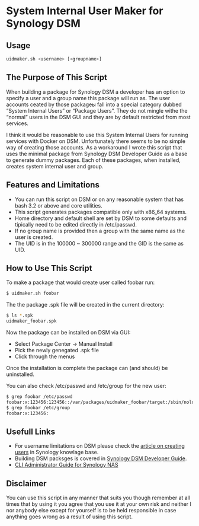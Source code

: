 # System Internal User Maker for Synology DSM

## Usage
```bash
uidmaker.sh <username> [<groupname>]
```

## The Purpose of This Script
When building a package for Synology DSM a developer has an option to specify a user and a group name this package will run as. The user accounts ceated by those packageы fall into a special category dubbed “System Internal Users” or “Package Users”. They do not mingle withe the “normal” users in the DSM GUI and they are by default restricted from most services.

I think it would be reasonable to use this System Internal Users for running services with Docker on DSM. Unfortunately there seems to be no simple way of creating those accounts. As a workaround I wrote this script that uses the minimal package from Synology DSM Developer Guide as a base to generate dummy packages. Each of these packages, when installed, creates system internal user and group.

## Features and Limitations
* You can run this script on DSM or on any reasonable system that has bash 3.2 or above and core utilities.
* This script generates packages compatible only with x86_64 systems.
* Home directory and default shell are set by DSM to some defaults and tipically need to be edited directly in /etc/passwd.
* If no group name is provided then a group with the same name as the user is created.
* The UID is in the 100000 ~ 300000 range and the GID is the same as UID.

## How to Use This Script
To make a package that would create user called foobar run:
```bash
$ uidmaker.sh foobar
```
The the package .spk file will be created in the current directory:
```bash
$ ls *.spk
uidmaker_foobar.spk
```
Now the package can be installed on DSM via GUI: 
* Select Package Center → Manual Install
* Pick the newly genegated .spk file
* Click through the menus

Once the installation is complete the package can (and should) be uninstalled.

You can also check /etc/passwd and /etc/group for the new user:
```bash
$ grep foobar /etc/passwd
foobar:x:123456:123456::/var/packages/uidmaker_foobar/target:/sbin/nologin
$ grep foobar /etc/group
foobar:x:123456:
```

## Usefull Links
* For username limitations on DSM please check the [article on creating users](https://www.synology.com/en-global/knowledgebase/DSM/help/DSM/AdminCenter/file_user_create) in Synology knowlage base.
* Building DSM packsges is covered in [Synology DSM Developer Guide](https://originhelp.synology.com/developer-guide/index.html).
* [CLI Administrator Guide for Synology NAS](https://global.download.synology.com/download/Document/Software/DeveloperGuide/Firmware/DSM/All/enu/Synology_DiskStation_Administration_CLI_Guide.pdf)

## Disclaimer

You can use this script in any manner that suits you though remember at all times that by using it you agree that you use it at your own risk and neither I nor anybody else except for yourself is to be held responsible in case anything goes wrong as a result of using this script.
